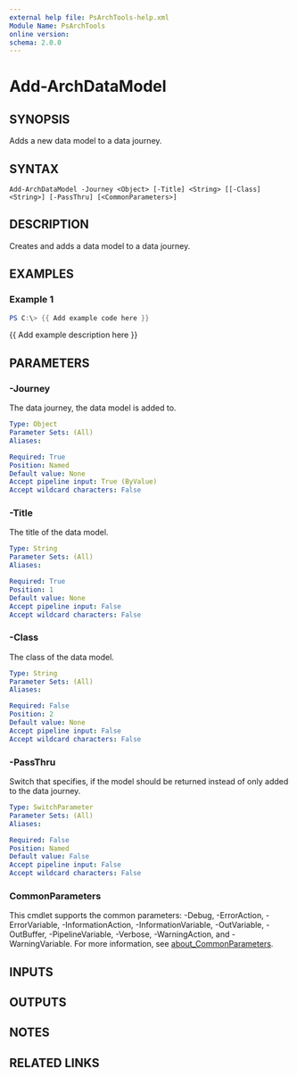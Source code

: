 ```yaml
---
external help file: PsArchTools-help.xml
Module Name: PsArchTools
online version:
schema: 2.0.0
---
```


# Add-ArchDataModel

## SYNOPSIS
Adds a new data model to a data journey.

## SYNTAX

```
Add-ArchDataModel -Journey <Object> [-Title] <String> [[-Class] <String>] [-PassThru] [<CommonParameters>]
```

## DESCRIPTION
Creates and adds a data model to a data journey.

## EXAMPLES

### Example 1
```powershell
PS C:\> {{ Add example code here }}
```

{{ Add example description here }}

## PARAMETERS

### -Journey
The data journey, the data model is added to.

```yaml
Type: Object
Parameter Sets: (All)
Aliases:

Required: True
Position: Named
Default value: None
Accept pipeline input: True (ByValue)
Accept wildcard characters: False
```

### -Title
The title of the data model.

```yaml
Type: String
Parameter Sets: (All)
Aliases:

Required: True
Position: 1
Default value: None
Accept pipeline input: False
Accept wildcard characters: False
```

### -Class
The class of the data model.

```yaml
Type: String
Parameter Sets: (All)
Aliases:

Required: False
Position: 2
Default value: None
Accept pipeline input: False
Accept wildcard characters: False
```

### -PassThru
Switch that specifies, if the model should be returned instead of only added to the data journey.

```yaml
Type: SwitchParameter
Parameter Sets: (All)
Aliases:

Required: False
Position: Named
Default value: False
Accept pipeline input: False
Accept wildcard characters: False
```

### CommonParameters
This cmdlet supports the common parameters: -Debug, -ErrorAction, -ErrorVariable, -InformationAction, -InformationVariable, -OutVariable, -OutBuffer, -PipelineVariable, -Verbose, -WarningAction, and -WarningVariable. For more information, see [about_CommonParameters](http://go.microsoft.com/fwlink/?LinkID=113216).

## INPUTS

## OUTPUTS

## NOTES

## RELATED LINKS
